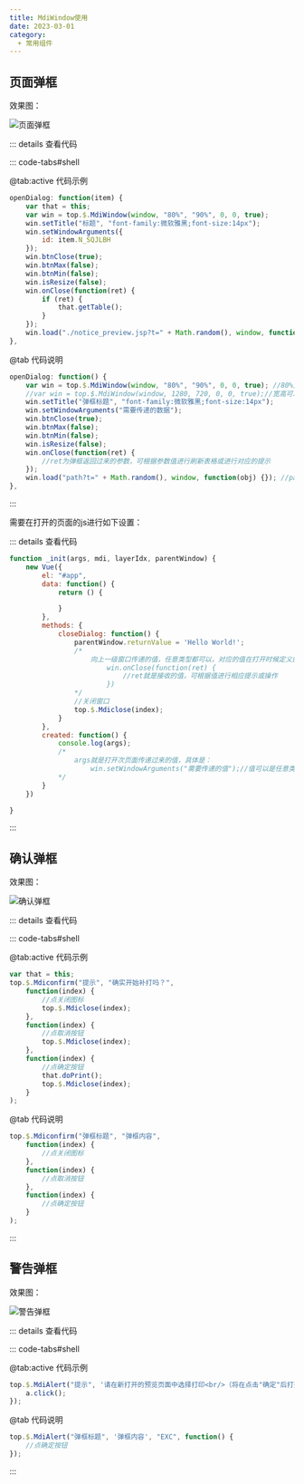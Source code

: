 ```yaml
---
title: MdiWindow使用
date: 2023-03-01
category:
  + 常用组件
---
```


## 页面弹框

效果图：

![页面弹框](/component/mdiwindow/dialog.png)

::: details 查看代码

::: code-tabs#shell

@tab:active 代码示例

```javascript
openDialog: function(item) {
    var that = this;
    var win = top.$.MdiWindow(window, "80%", "90%", 0, 0, true);
    win.setTitle("标题", "font-family:微软雅黑;font-size:14px");
    win.setWindowArguments({
        id: item.N_SQJLBH
    });
    win.btnClose(true);
    win.btnMax(false);
    win.btnMin(false);
    win.isResize(false);
    win.onClose(function(ret) {
        if (ret) {
            that.getTable();
        }
    });
    win.load("./notice_preview.jsp?t=" + Math.random(), window, function(obj) {});
},
```

@tab 代码说明

```javascript
openDialog: function() {
    var win = top.$.MdiWindow(window, "80%", "90%", 0, 0, true); //80%对应的是浏览器可视区的宽度，90%对应的是浏览器可视区的高度，
    //var win = top.$.MdiWindow(window, 1280, 720, 0, 0, true);//宽高可以是string，可以是number
    win.setTitle("弹框标题", "font-family:微软雅黑;font-size:14px");
    win.setWindowArguments("需要传递的数据");
    win.btnClose(true);
    win.btnMax(false);
    win.btnMin(false);
    win.isResize(false);
    win.onClose(function(ret) {
        //ret为弹框返回过来的参数，可根据参数值进行刷新表格或进行对应的提示
    });
    win.load("path?t=" + Math.random(), window, function(obj) {}); //path为打开jsp的路径
},
```

:::

需要在打开的页面的js进行如下设置：

::: details 查看代码

```javascript
function _init(args, mdi, layerIdx, parentWindow) {
    new Vue({
        el: "#app",
        data: function() {
            return () {

            }
        },
        methods: {
            closeDialog: function() {
                parentWindow.returnValue = 'Hello World!';
                /*
                    向上一级窗口传递的值，任意类型都可以，对应的值在打开时候定义的：
                        win.onClose(function(ret) {
                            //ret就是接收的值，可根据值进行相应提示或操作
                        })
                */
                //关闭窗口
                top.$.Mdiclose(index);
            }
        },
        created: function() {
            console.log(args);
            /*
                args就是打开次页面传递过来的值，具体是：
                    win.setWindowArguments("需要传递的值");//值可以是任意类型
            */
        }
    })

}
```

:::

## 确认弹框

效果图：

![确认弹框](/component/mdiwindow/confirm.png)

::: details 查看代码

::: code-tabs#shell

@tab:active 代码示例

```javascript
var that = this;
top.$.Mdiconfirm("提示", "确实开始补打吗？",
    function(index) {
        //点关闭图标
        top.$.Mdiclose(index);
    },
    function(index) {
        //点取消按钮
        top.$.Mdiclose(index);
    },
    function(index) {
        //点确定按钮
        that.doPrint();
        top.$.Mdiclose(index);
    }
);
```

@tab 代码说明

```javascript
top.$.Mdiconfirm("弹框标题", "弹框内容",
    function(index) {
        //点关闭图标
    },
    function(index) {
        //点取消按钮
    },
    function(index) {
        //点确定按钮
    }
);
```

:::

## 警告弹框

效果图：

![警告弹框](/component/mdiwindow/alert.png)

::: details 查看代码

::: code-tabs#shell

@tab:active 代码示例

```javascript
top.$.MdiAlert("提示", '请在新打开的预览页面中选择打印<br/>（将在点击"确定"后打开）', "EXC", function() {
    a.click();
});
```

@tab 代码说明

```javascript
top.$.MdiAlert("弹框标题", '弹框内容', "EXC", function() {
    //点确定按钮
});
```

:::
